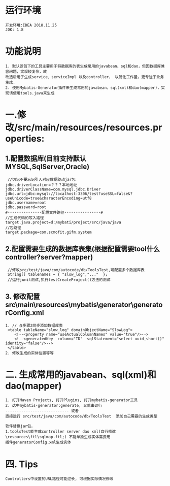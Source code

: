 # 运行环境
    开发环境:IDEA 2018.11.25
    JDK: 1.8
# 功能说明
    1. 默认该包下的工具主要用于将数据库的表生成常用的javabean、sql和dao，但因数据库兼容问题，实现较复杂，故
    改造后用于生成service、serviceImpl 以及controller， 以简化工作量，更专注于业务生成.
	2. 使用Mybatis-Generator插件来生成常用的javabean、sql(xml)和dao(mapper)，实现请使用tools.java来生成
# 一.修改/src/main/resources/resources.properties:	

## 1.配置数据库(目前支持默认MYSQL,SqlServer,Oracle)
     //切记不要忘记引入对应数据驱动jar包
    jdbc.driverLocation=？？？本地地址
    jdbc.driverClassName=com.mysql.jdbc.Driver
    jdbc.url=jdbc:mysql://localhost:3306/test?useSSL=false&?useUnicode=true&characterEncoding=utf8
    jdbc.username=root
    jdbc.password=root
    #---------------配置文件路径----------------#
    //生成代码的写入路径
    target.java.project=d:/mybati/project/src/java/java
    //包路径
    target.package=com.scmofit.gifm.system
      
## 2.配置需要生成的数据库表集(根据配置需要tool什么controller?server?mapper)
     //修改src/test/java/com/autocode/db/ToolsTest,可配置多个数据库表
     String[] tablenames = { "slow_log","..."  };     
     //运行junit测试,执行testCreateProject()方法的测试
     
## 3. 修改配置src\main\resources\mybatis\generator\generatorConfig.xml 
    1. // 与步骤2同步添加数据库表
     <table tableName="slow_log" domainObjectName="SlowLog">
        <!--<property name="useActualColumnNames" value="true"/>-->
        <!--<generatedKey  column="ID"  sqlStatement="select uuid_short()"   identity="false"/>-->
     </table> 
    2. 修改生成的实体位置等等    
     
# 二. 生成常用的javabean、sql(xml)和dao(mapper)
    1. 打开Maven Projects, 打开Plugins, 打开mybatis-generator工具
    2. 选中mybatis-generator:generate, 又单击运行
    ---------------------------- 或者
    直接运行 src/test/java/com/autocode/db/ToolsTest  添加自己需要的生成类型
    
    软件替换jar包，
    1.toolsTest能生成controller server dao xml(自行修改\resources\ftl\sqlmap.ftl;) 不能单独生成实体需要用
    插件generatorConfig.xml生成实体
        

# 四. Tips
    Controllers中设置的URL路径可能过长, 可根据实际情况修改
    